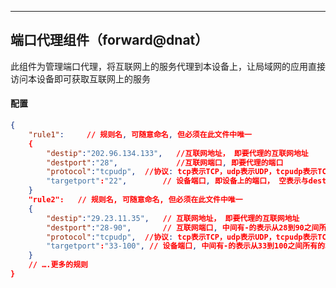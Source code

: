 ***
## 端口代理组件（forward@dnat） 
此组件为管理端口代理，将互联网上的服务代理到本设备上，让局域网的应用直接访问本设备即可获取互联网上的服务

#### **配置** 
```json
{
    "rule1":     // 规则名, 可随意命名, 但必须在此文件中唯一
    {
        "destip":"202.96.134.133",   //互联网地址， 即要代理的互联网地址
        "destport":"28",             //互联网端口, 即要代理的端口
        "protocol":"tcpudp",  //协议: tcp表示TCP，udp表示UDP，tcpudp表示TCP与UDP
        "targetport":"22",        // 设备端口, 即设备上的端口， 空表示与destport相同
    }
    "rule2":   // 规则名, 可随意命名, 但必须在此文件中唯一
    {
        "destip":"29.23.11.35",   // 互联网地址， 即要代理的互联网地址
        "destport":"28-90",       // 互联网端口, 中间有-的表示从28到90之间所有的端口
        "protocol":"tcpudp",  //协议: tcp表示TCP，udp表示UDP，tcpudp表示TCP与UDP
        "targetport":"33-100", // 设备端口, 中间有-的表示从33到100之间所有的端口
    }
    // ….更多的规则
}
```  



